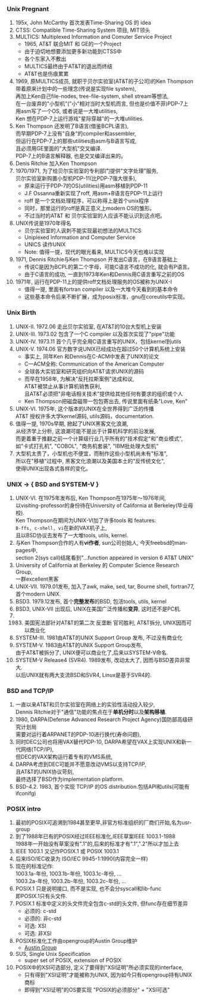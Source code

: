 ### Unix Pregnant
1. 195x, John McCarthy 首次发表Time-Sharing OS 的 idea
2. CTSS: Compatible Time-Sharing System 项目, MIT领头
3. MULTICS: Multiplexed Information and Comuter Service Project
    + 1965, AT&T 联合MIT 和 GE的一个Project
    + 由于迫切地想要添加更多新功能到CTSS中
    + 各个东家入不敷出
    + MULTICS最终由于AT&T的退出而终结
    + AT&T也是伤痕累累
4. 1969, 原MULTICS成员, 就职于贝尔实验室(AT&T的子公司)的Ken Thompson</br>
带着原来计划中的一些理念(传说是实现file system),</br>
再加上Ken自己file-nodes, tree-file-system, shell stream等想法,</br>
在一台废弃的"小型机"("小"相对当时大型机而言, 但也是价值不菲)PDP-7上</br>
用asm写了一个OS, 或者说是一大堆utilities,</br>
Ken 想在PDP-7上运行游戏"星际穿越"的一大堆utilities.</br>
5. Ken Thompson 还发明了B语言(借鉴BCPL语言),</br>
而早期PDP-7上没有"自身"的compiler和assembler,</br>
但运行在PDP-7上的那些utilities由asm与B语言写成,</br>
且必须用GE里面的"大型机"交叉编译.</br>
PDP-7上的B语言解释器, 也是交叉编译出来的。</br>
6. Denis Ritchie 加入Ken Thompson
7. 1970/1971, 为了给贝尔实验室的专利部门提供"文字处理"服务,</br>
贝尔实验室新购置小型机PDP-11(比PDP-7强大很多),</br>
    + 原来运行于PDP-7的OS(utilities)用asm移植到PDP-11
    + J.F Ossanna重新实现了roff, 用asm+B语言在PDP-11上运行
    + roff 是一个文档处理程序，可以称得上是首个unix程序
    + 同时，那里运行的roff是真正意义上modern OS的雏形。
    + 不过当时的AT&T 和 贝尔实验室的人应该不能认识到这点吧。
8. UNIX传说是1970年得名</br>
    + 贝尔实验室的人讽刺不能实现最初想法的MULTICS
    + Uniplexed Information and Computer Service
    + UNICS 读作UNIX
    + Note: 值得一提，现代的眼光看来, MULTICS今天也难以实现
9. 1971, Dennis Ritchie与Ken Thompson 开发出C语言，在B语言基础上</br>
    + 传说C是因为BCPL的第二个字母，可能C语言不成功的化, 就会有P语言。
    + 由于C语言的成功, 一直到1973年Ken和Dennis用C语言重写之前的OS
10. 1971年, 运行在PDP-11上的提供roff文档处理服务的OS被称为UNIX-I
    + 值得一提, 里面有fortran compiler 以及一大堆今天看到的基本命令
    + 这些基本命令后来不断扩展，成为posix标准，gnu在coreutils中实现。

### Unix Birth
1. UNIX-II. 1972.06 走出贝尔实验室, 在AT&T的10台大型机上安装
2. UNIX-III. 1973.02 包含了一个C compiler 以及首次实现了"pipe"功能
3. UNIX-IV. 1973.11 首个几乎完全用C语言重写的UNIX，包括kernel到utils
4. UNIX-V. 1974.06 官方数字说UNIX已经成功在超过50个计算机系统上安装
    + 事实上, 同年Ken 和Dennis在C-ACM中发表了UNIX的论文
    + C—ACM全称: Communication of the American Computer
    + 全球各大实验室和研究组织向AT&T请求UNIX的源码
    + 而早在1958年, 为解决"反托拉斯案例"达成和议,</br>
      AT&T被禁止从事计算机销售获利,</br>
      且AT&T必须把"非电话相关技术"提供给其他任何有要求的组织或个人
    + Ken Thompson把磁盘磁带一包包寄出去, 传说里面有纸条"Love, Ken"
5. UNIX-VI. 1975年, 这个版本的UNIX在全世界得到广泛的传播</br>
AT&T 授权许多大学kernel源码, utils源码，documentation.
6. 值得一提, 1970s早期, 掀起了UNIX黑客文化浪潮,</br>
从经济学上分析, 这浪潮可能不是出于计算机科学的前沿发展,</br>
而更着重于推翻之前一个计算级行业几乎所有的"技术假定"和"商业模式",</br>
如"卡式打孔机", "COBOL", "商务机套装", "IBM批处理大型机"
7. 大型机太贵了，小型机也不便宜，而制作这些小型机尚未有"标准",</br>
所以在"移植"过程中, 黑客文化浪潮以及美国本土的"反传统文化",</br>
使得UNIX出现各式各样的变化。

### UNIX -> { BSD and SYSTEM-V }
1. UNIX-VI. 在1975年发布后, Ken Thompson在1975年～1976年间,</br>
以visiting-professor的身份待在University of California at Berkeley(毕业母校).</br>
Ken Thompson在期间为UNIX-VI加了许多tools 和 features:</br>
`B-ffs, c-shell, vi`在新的VAX机子上,</br>
且以BSD协议去发布了一大堆tools, utils, kernel.</br>
2. 与Ken Thompson合作的人有**vi作者**, sun公司创始人, 今天freebsd的man-pages中,</br>
section 2(sys call)结尾看到"...function appeared in version 6 AT&T UNIX"
3. University of California at Berkeley 的 Computer Science Research Group,</br>
一群excellent黑客
4. UNIX-VII. 1979.01发布, 加入了awk, make, sed, tar, Bourne shell, fortran77,</br>
首个modern UNIX.
5. BSD3. 1979.12发布, 首个**完整发布**的BSD, 包活tools, utils, kernel
6. BSD3, UNIX-VII 出现后, UNIX在美国广泛传播和**变异**, 这时还不是PC机.
7. 1983. 美国宪法部针对AT&T的第二次 反垄断 官司胜利, AT&T拆分, UNIX因而可以商业化
8. SYSTEM-III. 1981由AT&T的UNIX Support Group 发布, 不过没有商业化
9. SYSTEM-V. 1983由AT&T的UNIX Support Group发布,</br>
由于AT&T被拆分了, UNIX便可以商业化了,后来以SYSTEM-V命名.
10. SYSTEM-V Release4 (SVR4). 1989发布, 改动太大了, 因而与BSD差异非常大.</br>
以后UNIX就有两大支流BSD和SVR4, Linux是基于SVR4的.

### BSD and TCP/IP
1. 一直以来AT&T和贝尔实验室在网络上的实验性活动投入较少,</br>
Dennis Ritchie对于"通信"功能的焦点在于**单机分时**以及**架构移植**.
2. 1980, DARPA(Defense Advanced Research Project Agency)国防部高级研究计划局</br>
需要对运行着ARPANET的PDP-10进行换代(寿命问题),</br>
3. 同时DEC公司也将用VAX替代PDP-10, DARPA希望在VAX上实现UNIX和新一代网络(TCP/IP),</br>
但DEC的VAX架构运行着专有的VMS系统,</br>
4. DARPA考虑到DEC可能并不愿意改动VMS以支持TCP/IP,</br>
且AT&T的UNIX协议苛刻,</br>
最终选择了BSD作为implementation platform.
5. BSD-4.2. 1983, 首个实现 TCP/IP 的OS distribution.包括API和utils(可能有ifconifg)

### POSIX intro
1. 最初的POSIX可追溯到1984甚至更早,非官方标准组织的厂商们开始,名为usr-group
2. 到了1988年已有的POSIX经过IEEE标准化,IEEE草案IEEE 1003.1-1988</br>
    1988年一开始没有草案没有".1"的,后来的标准才有".1",".2"所以才加上去
3. IEEE 1003.1 又记作POSIX.1 或 POSIX 1003.1
4. 后来ISO/IEC收录为 ISO/IEC 9945-1:1990(内容完全一样)
5. 现在的标准记作:</br>
    1003.1a-年份, 1003.1b-年份, 1003.1c-年份, ...</br>
    1003.2a-年份, 1003.2b-年份, 1003.2c-年份, ...</br>
6. POSIX.1 只是说明接口, 而不是实现, 也不会分syscall和lib-func</br>
    即POSIX.1只有头文件.
7. POSIX.1 标准中定义的头文件完全包含c-std的头文件, 但func存在细节差异</br>
    + 必须的: c-std
    + 必须的: 非c-std
    + 可选: XSI
    + 可选: 非XSI
8. POSIX标准化工作由opengroup的Austin Group维护</br>
    + [Austin Group](http://www.opengroup.org/austin)
9. SUS, Single Unix Specification
    + super set of POSIX, extension of POSIX
10. POSIX中的XSI可选部分, 定义了要得到"XSI证明"所必须实现的interface,</br>
    + 只有得到"XSI证明"才能被称为UNIX, 因为如今只有opengroup持有UNIX商标
    + 即得到"XSI证明"的OS要实现 "POSIX的必须部分" + "XSI可选"
